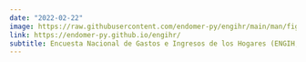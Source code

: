 ```yaml
---
date: "2022-02-22"
image: https://raw.githubusercontent.com/endomer-py/engihr/main/man/figures/Marco-endomer.png
link: https://endomer-py.github.io/engihr/
subtitle: Encuesta Nacional de Gastos e Ingresos de los Hogares (ENGIH, 2018, Banco Central)
---
```

